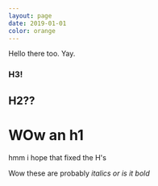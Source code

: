 ```yaml
---
layout: page
date: 2019-01-01
color: orange
---
```


Hello there too. Yay.

### H3!

## H2??

# WOw an h1

hmm i hope that fixed the H's

Wow these are probably *italics or is it bold*
